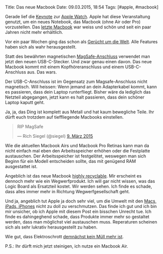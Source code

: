 Title: Das neue Macbook
Date: 09.03.2015, 18:54
Tags: [#apple, #macbook]

Gerade lief die [Keynote](http://www.apple.com/live/2015-mar-event/) zur [Apple Watch](https://de.wikipedia.org/wiki/Apple_Watch). Apple hat diese Veranstaltung genutzt, um ein neues Notebook, das Macbook (ohne Air oder Pro) vorzustellen. Das [letzte Macbook](https://de.wikipedia.org/wiki/MacBook) war weiss und schön und seit ein paar Jahren nicht mehr erhältlich.

Vor ein paar Wochen ging das schon als [Gerücht um die Welt](http://www.macrumors.com/roundup/retina-macbook-air/). Alle Features haben sich als wahr herausgestellt.

Statt des bewährten magnetischen [MagSafe-Anschluss](https://de.wikipedia.org/wiki/MagSafe) verwendet man jetzt den neuen USB-C-Stecker. Und zwar genau einen davon. Das neue Macbook kommt mit einem Kopfhöreranschluss und einem USB-C-Anschluss aus. Das wars.

Der USB-C-Anschluss ist im Gegensatz zum Magsafe-Anschluss nicht magnetisch. Will heissen: Wenn jemand an dein Adapterkabel kommt, kann es passieren, dass dein Laptop runterfliegt. Bisher wäre da lediglich das Netzteil abgegangen, jetzt kann es halt passieren, dass dein schöner Laptop kaputt geht.

Ja, ja, das Ding ist komplett aus Metall und hat kaum bewegliche Teile. Ihr dürft euch trotzdem auf tieffliegende Macbooks einstellen.

<blockquote class="twitter-tweet" lang="de"><p>RIP MagSafe</p>&mdash; Rich Siegel (@siegel) <a href="https://twitter.com/siegel/status/574989455821529088">9. März 2015</a></blockquote>
<script async src="//platform.twitter.com/widgets.js" charset="utf-8"></script>

Wie die aktuellen Macbook Airs und Macbook Pro Retinas kann man da nicht einfach mal eben den Arbeitsspeicher erhöhen oder die Festplatte austauschen. Der Arbeitsspeicher ist festgelötet, weswegen man sich Beginn für ein Modell entscheiden sollte, das mit genügend RAM ausgestattet ist.

Angeblich ist das neue Macbook [highly recyclable](http://images.apple.com/live/2015-mar-event/images/a6af331ff0dac97c0fc8aea3f33756cf8db0b5b1_large.jpg). Mir erscheint es dennoch mehr wie ein Wegwerfprodukt. Ich will gar nicht wissen, was das Logic Board als Ersatzteil kostet. Wir werden sehen. Ich finde es schade, dass alles immer mehr in Richtung Wegwerfgesellschaft geht.

Und ja, angeblich tut Apple ja doch sehr viel, um die Umwelt mit den [Macs, iPads, iPhones](http://www.apple.com/de/environment/reports/) nicht zu doll zu verschmutzen. Das finde ich gut und ich bin mir unsicher, ob ich Apple mit diesem Post ein bisschen Unrecht tue. Ich finde es dahingeghend schade, dass Produkte immer mehr so gestaltet werden, dass man möglichst viel austauschen muss. Reperaturen scheinen sich als sehr lukrativ herausgestellt zu haben.

Wie gut, dass Elektroschrott [demnächst kein Müll mehr ist](http://www.zeit.de/politik/deutschland/2015-03/elektro-gesetz-elektroschrott-barbara-hendricks-recycling).

P.S.: Ihr dürft mich jetzt steinigen, ich nutze ein Macbook Air.
